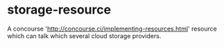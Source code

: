 # storage-resource
A concourse 'http://concourse.ci/implementing-resources.html' resource which can talk which several cloud storage providers.
